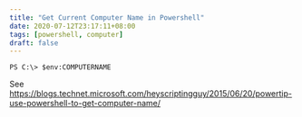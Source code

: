 ```yaml
---
title: "Get Current Computer Name in Powershell"
date: 2020-07-12T23:17:11+08:00
tags: [powershell, computer]
draft: false
---
```


```
PS C:\> $env:COMPUTERNAME
```

See https://blogs.technet.microsoft.com/heyscriptingguy/2015/06/20/powertip-use-powershell-to-get-computer-name/
